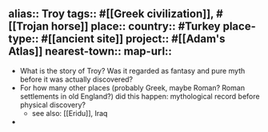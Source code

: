 alias:: Troy
tags:: #[[Greek civilization]], #[[Trojan horse]]
place::
country:: #Turkey 
place-type:: #[[ancient site]] project:: #[[Adam's Atlas]] 
nearest-town:: 
map-url::
-
- What is the story of Troy? Was it regarded as fantasy and pure myth before it was actually discovered?
- For how many other places (probably Greek, maybe Roman? Roman settlements in old England?) did this happen: mythological record before physical discovery?
	- see also: [[Eridu]], Iraq
-
